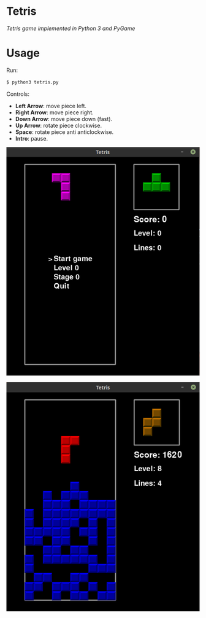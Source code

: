 # Tetris
*Tetris game implemented in Python 3 and PyGame*

# Usage
Run:
```sh
$ python3 tetris.py
```

Controls:

* **Left Arrow**: move piece left.
* **Right Arrow**: move piece right.
* **Down Arrow**: move piece down (fast).
* **Up Arrow**: rotate piece clockwise.
* **Space**: rotate piece anti anticlockwise.
* **Intro**: pause.


![alt text](screen1.png)


![alt text](screen2.png)
